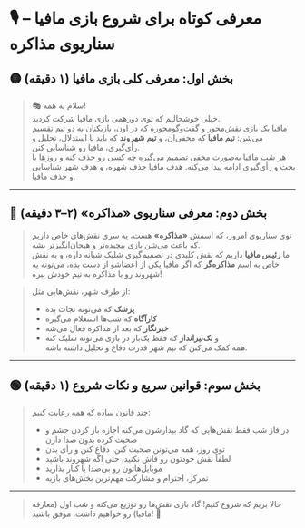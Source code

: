 
# 🎙️ معرفی کوتاه برای شروع بازی مافیا – سناریوی مذاکره

## 🟡 بخش اول: معرفی کلی بازی مافیا (۱ دقیقه)
> 🎭 سلام به همه!  
> خیلی خوشحالیم که توی دورهمی بازی مافیا شرکت کردید.  
> مافیا یک بازی نقش‌محور و گفت‌وگومحوره که در اون، بازیکنان به دو تیم تقسیم می‌شن: **تیم مافیا** که مخفی‌ان، و **تیم شهروند** که باید با استدلال، تحلیل و رأی‌گیری، مافیا رو شناسایی کنن.  
> هر شب مافیا به‌صورت مخفی تصمیم می‌گیره چه کسی رو حذف کنه و روزها با بحث و رأی‌گیری ادامه پیدا می‌کنه. هدف مافیا حذف شهره، و هدف شهر شناسایی و حذف مافیا.

---

## 🔵 بخش دوم: معرفی سناریوی «مذاکره» (۲–۳ دقیقه)
> توی سناریوی امروز، که اسمش **«مذاکره»** هست، یه سری نقش‌های خاص داریم که باعث می‌شن بازی پیچیده‌تر و هیجان‌انگیزتر بشه.  
> ما **رئیس مافیا** داریم که نقش کلیدی در تصمیم‌گیری شلیک شبانه داره، و یه نقش خاص به اسم **مذاکره‌گر** که اگر مافیا یکی از اعضاشو از دست بده، می‌تونه یه شهروند رو با مذاکره به تیم خودش ببره!

> از طرف شهر، نقش‌هایی مثل:
> - **پزشک** که می‌تونه نجات بده  
> - **کارآگاه** که شب‌ها استعلام می‌گیره  
> - **خبرنگار** که بعد از مذاکره فعال می‌شه  
> - و **تک‌تیرانداز** که فقط یک‌بار در بازی می‌تونه شلیک کنه  
> همه کمک می‌کنن که تیم شهر قدرت دفاع و تحلیل داشته باشه.

---

## 🟢 بخش سوم: قوانین سریع و نکات شروع (۱ دقیقه)
> چند قانون ساده که همه رعایت کنیم:
> - در فاز شب فقط نقش‌هایی که گاد بیدارشون می‌کنه اجازه باز کردن جشم و صحبت کرده بدون صدا دارن  
> - توی روز، همه می‌تونن صحبت کنن، دفاع کنن و رأی بدن  
> - لطفاً نقش‌ خودتون رو فاش نکنید، حتی اگه شهروند باشید  
> - موبایل‌هاتون رو بی‌صدا یا کنار بذارید  
> - تمرکز، احترام و مشارکت مهم‌ترین بخش‌های بازیه

---

> حالا بریم که شروع کنیم! گاد بازی نقش‌ها رو توزیع می‌کنه و شب اول (معارفه مافیا) رو خواهیم داشت. موفق باشید! 🙌
